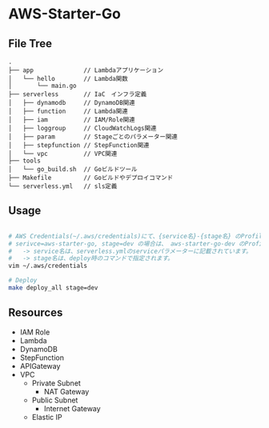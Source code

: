 # AWS-Starter-Go

## File Tree
```
.
├── app              // Lambdaアプリケーション
│   └── hello        // Lambda関数
│       └── main.go
├── serverless       // IaC　インフラ定義
│   ├── dynamodb     // DynamoDB関連
│   ├── function     // Lambda関連
│   ├── iam          // IAM/Role関連
│   ├── loggroup     // CloudWatchLogs関連
│   ├── param        // Stageごとのパラメーター関連
│   ├── stepfunction // StepFunction関連
│   └── vpc          // VPC関連
├── tools
│   └── go_build.sh  // Goビルドツール
├── Makefile         // Goビルドやデプロイコマンド
└── serverless.yml   // sls定義
```

## Usage
```bash

# AWS Credentials(~/.aws/credentials)にて、{service名}-{stage名} のProfileを設定します。
# serivce=aws-starter-go, stage=dev の場合は、 aws-starter-go-dev のProfileが必要になります。
#   -> service名は、serverless.ymlのserviceパラメーターに記載されています。
#   -> stage名は、deploy時のコマンドで指定されます。
vim ~/.aws/credentials

# Deploy
make deploy_all stage=dev
```

## Resources

- IAM Role
- Lambda
- DynamoDB
- StepFunction
- APIGateway
- VPC
  - Private Subnet
    - NAT Gateway
  - Public Subnet
    - Internet Gateway
  - Elastic IP
